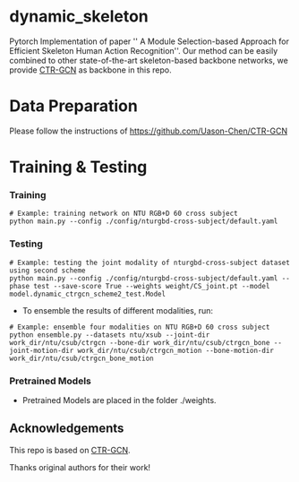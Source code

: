 # dynamic_skeleton
Pytorch Implementation of paper '' A Module Selection-based Approach for Efficient Skeleton Human Action Recognition''.
Our method can be easily combined to other state-of-the-art skeleton-based backbone networks, we provide [CTR-GCN](https://github.com/Uason-Chen/CTR-GCN) as backbone in this repo.

# Data Preparation
Please follow the instructions of https://github.com/Uason-Chen/CTR-GCN
# Training & Testing

### Training

```
# Example: training network on NTU RGB+D 60 cross subject
python main.py --config ./config/nturgbd-cross-subject/default.yaml
```
### Testing

```
# Example: testing the joint modality of nturgbd-cross-subject dataset using second scheme
python main.py --config ./config/nturgbd-cross-subject/default.yaml --phase test --save-score True --weights weight/CS_joint.pt --model model.dynamic_ctrgcn_scheme2_test.Model
```

- To ensemble the results of different modalities, run:
```
# Example: ensemble four modalities on NTU RGB+D 60 cross subject
python ensemble.py --datasets ntu/xsub --joint-dir work_dir/ntu/csub/ctrgcn --bone-dir work_dir/ntu/csub/ctrgcn_bone --joint-motion-dir work_dir/ntu/csub/ctrgcn_motion --bone-motion-dir work_dir/ntu/csub/ctrgcn_bone_motion
```

### Pretrained Models

- Pretrained Models are placed in the folder ./weights.


## Acknowledgements

This repo is based on [CTR-GCN](https://github.com/Uason-Chen/CTR-GCN).

Thanks original authors for their work!
